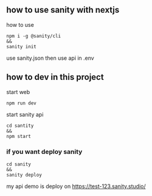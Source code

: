## how to use sanity with nextjs

how to use

```
npm i -g @sanity/cli
&&
sanity init
```

use sanity.json then use api in .env

## how to dev in this project

start web

```
npm run dev
```

start sanity api

```
cd santity
&&
npm start
```

### if you want deploy sanity

```
cd sanity
&&
sanity deploy
```

my api demo is deploy on https://test-123.sanity.studio/
